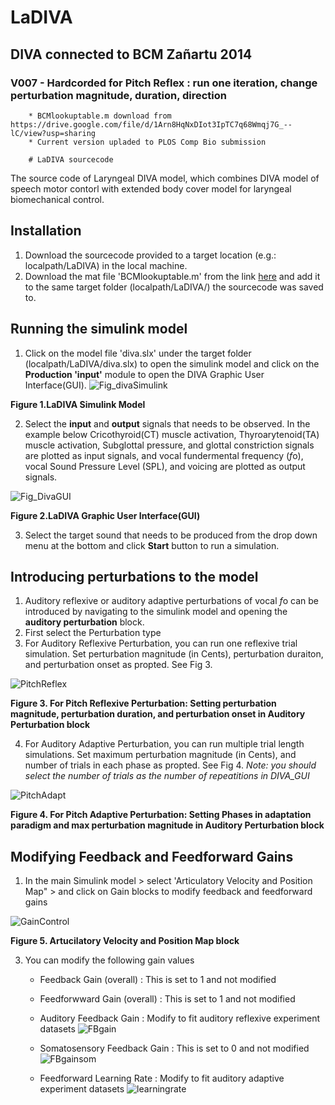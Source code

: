 # LaDIVA
## DIVA connected to BCM Zañartu 2014
### V007 - Hardcorded for Pitch Reflex : run one iteration, change perturbation magnitude, duration, direction
        * BCMlookuptable.m download from https://drive.google.com/file/d/1Arn8HqNxDIot3IpTC7q68Wmqj7G_--lC/view?usp=sharing
        * Current version upladed to PLOS Comp Bio submission
        
        # LaDIVA sourcecode
The source code of Laryngeal DIVA model, which combines DIVA model of speech motor contorl with extended body cover model for laryngeal biomechanical control. 

## Installation
1. Download the sourcecode provided to a target location (e.g.: localpath/LaDIVA) in the local machine.
2. Download the mat file 'BCMlookuptable.m' from the link [here] and add it to the same target folder (localpath/LaDIVA/) the sourcecode was saved to. 

[here]: https://drive.google.com/file/d/1Arn8HqNxDIot3IpTC7q68Wmqj7G_--lC/view

## Running the simulink model
1. Click on the model file 'diva.slx' under the target folder (localpath/LaDIVA/diva.slx) to open the simulink model and click on the **Production 'input'** module to open the DIVA Graphic User Interface(GUI).
![Fig_divaSimulink](https://user-images.githubusercontent.com/13642912/138382798-71486928-02d1-4485-9537-185726db9bcf.PNG)
<p align = "left"> <b>Figure 1.LaDIVA Simulink Model</b></p>

2. Select the **input** and **output** signals that needs to be observed. In the example below Cricothyroid(CT) muscle activation, Thyroarytenoid(TA) muscle activation, Subglottal pressure, and glottal constriction signals are plotted as input signals, and vocal fundermental frequency (*f*o), vocal Sound Pressure Level (SPL), and voicing are plotted as output signals. 

![Fig_DivaGUI](https://user-images.githubusercontent.com/13642912/138383548-401f7220-cdfb-4b45-893d-84cbc8fbb25c.PNG)
<p align = "left"> <b>Figure 2.LaDIVA Graphic User Interface(GUI)</b></p>

3. Select the target sound that needs to be produced from the drop down menu at the bottom and click **Start** button to run a simulation.

## Introducing perturbations to the model
1. Auditory reflexive or auditory adaptive perturbations of vocal *f*o can be introduced by navigating to the simulink model and opening the **auditory perturbation** block.
2. First select the Perturbation type
3. For Auditory Reflexive Perturbation, you can run one reflexive trial simulation. Set perturbation magnitude (in Cents), perturbation duraiton, and perturbation onset as propted. See Fig 3.

![PitchReflex](https://user-images.githubusercontent.com/13642912/142690571-8db28e69-55a9-40dd-9f47-7879211a7dfa.JPG)
<p align = "left"> <b>Figure 3. For Pitch Reflexive Perturbation: Setting perturbation magnitude, perturbation duration, and perturbation onset in Auditory Perturbation block</b></p>

4. For Auditory Adaptive Perturbation, you can run multiple trial length simulations. Set maximum perturbation magnitude (in Cents), and number of trials in each phase as propted. See Fig 4. 
*Note: you should select the number of trials as the number of repeatitions in DIVA_GUI*

![PitchAdapt](https://user-images.githubusercontent.com/13642912/142690802-c8b824c2-d2fc-4b08-ab84-cc05e46192f8.JPG)
<p align = "left"> <b>Figure 4. For Pitch Adaptive Perturbation: Setting Phases in adaptation paradigm and max perturbation magnitude in Auditory Perturbation block</b></p>

## Modifying Feedback and Feedforward Gains
1. In the main Simulink model > select 'Articulatory Velocity and Position Map" > and click on Gain blocks to modify feedback and feedforward gains

![GainControl](https://user-images.githubusercontent.com/13642912/142690174-85eea060-2c5b-49da-8834-c2fb3088da33.JPG)
<p align = "left"> <b>Figure 5. Artucilatory Velocity and Position Map block</b></p>

3. You can modify the following gain values
   * Feedback Gain (overall) : This is set to 1 and not modified
   * Feedforwward Gain (overall) : This is set to 1 and not modified
   * Auditory Feedback Gain : Modify to fit auditory reflexive experiment datasets
   ![FBgain](https://user-images.githubusercontent.com/13642912/142690287-8a008cd6-c4ac-4512-b8f3-330b64bca77e.JPG)
   
   * Somatosensory Feedback Gain : This is set to 0 and not modified                
   ![FBgainsom](https://user-images.githubusercontent.com/13642912/142690309-c609400c-872a-4bd0-94d3-9f197908b06f.JPG)
   
   * Feedforward Learning Rate : Modify to fit auditory adaptive experiment datasets
   ![learningrate](https://user-images.githubusercontent.com/13642912/142690324-ab3050e2-80fb-4d36-ab61-af41462dcf98.JPG)

